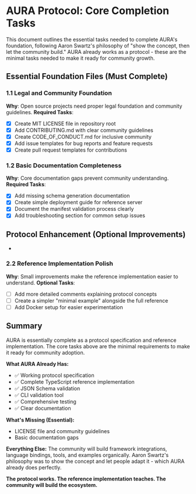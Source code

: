 # AURA Protocol: Core Completion Tasks

This document outlines the essential tasks needed to complete AURA's foundation, following Aaron Swartz's philosophy of "show the concept, then let the community build." AURA already works as a protocol - these are the minimal tasks needed to make it ready for community growth.

## Essential Foundation Files (Must Complete)

### 1.1 Legal and Community Foundation
**Why**: Open source projects need proper legal foundation and community guidelines.
**Required Tasks**:
- [x] Create MIT LICENSE file in repository root
- [x] Add CONTRIBUTING.md with clear community guidelines  
- [x] Create CODE_OF_CONDUCT.md for inclusive community
- [x] Add issue templates for bug reports and feature requests
- [x] Create pull request templates for contributions

### 1.2 Basic Documentation Completeness
**Why**: Core documentation gaps prevent community understanding.
**Required Tasks**:
- [x] Add missing schema generation documentation
- [x] Create simple deployment guide for reference server
- [x] Document the manifest validation process clearly
- [x] Add troubleshooting section for common setup issues

## Protocol Enhancement (Optional Improvements)

-

### 2.2 Reference Implementation Polish
**Why**: Small improvements make the reference implementation easier to understand.
**Optional Tasks**:
- [ ] Add more detailed comments explaining protocol concepts
- [ ] Create a simpler "minimal example" alongside the full reference
- [ ] Add Docker setup for easier experimentation

## Summary

AURA is essentially complete as a protocol specification and reference implementation. The core tasks above are the minimal requirements to make it ready for community adoption.

**What AURA Already Has:**
- ✅ Working protocol specification
- ✅ Complete TypeScript reference implementation
- ✅ JSON Schema validation
- ✅ CLI validation tool
- ✅ Comprehensive testing
- ✅ Clear documentation

**What's Missing (Essential):**
- LICENSE file and community guidelines
- Basic documentation gaps

**Everything Else:**
The community will build framework integrations, language bindings, tools, and examples organically. Aaron Swartz's philosophy was to show the concept and let people adapt it - which AURA already does perfectly.

**The protocol works. The reference implementation teaches. The community will build the ecosystem.** 